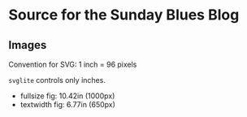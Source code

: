 # Source for the Sunday Blues Blog

## Images

Convention for SVG: 1 inch = 96 pixels

`svglite` controls only inches. 

- fullsize fig: 10.42in (1000px)
- textwidth fig: 6.77in (650px)